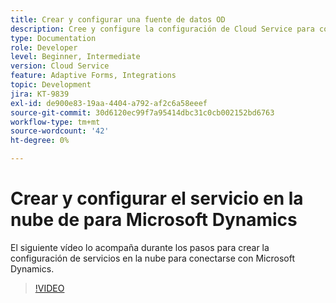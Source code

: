 ```yaml
---
title: Crear y configurar una fuente de datos OD
description: Cree y configure la configuración de Cloud Service para conectarse con Microsoft Dynamics.
type: Documentation
role: Developer
level: Beginner, Intermediate
version: Cloud Service
feature: Adaptive Forms, Integrations
topic: Development
jira: KT-9839
exl-id: de900e83-19aa-4404-a792-af2c6a58eeef
source-git-commit: 30d6120ec99f7a95414dbc31c0cb002152bd6763
workflow-type: tm+mt
source-wordcount: '42'
ht-degree: 0%

---
```


# Crear y configurar el servicio en la nube de para Microsoft Dynamics


El siguiente vídeo lo acompaña durante los pasos para crear la configuración de servicios en la nube para conectarse con Microsoft Dynamics.

>[!VIDEO](https://video.tv.adobe.com/v/340758?quality=12&learn=on)
